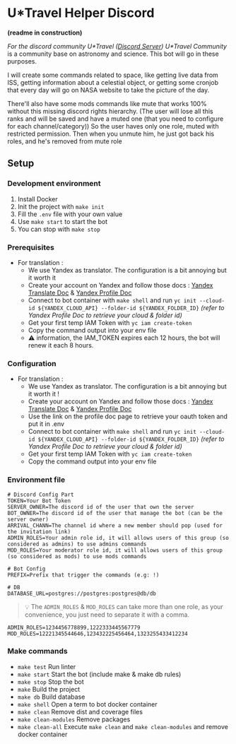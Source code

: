 # U*Travel Helper Discord
__(readme in construction)__

_For the discord community U*Travel ([Discord Server](https://discord.gg/Evd7mgdMZ2))_
*U\*Travel Community* is a community base on astronomy and science. This bot will go in these purposes.

I will create some commands related to space, like getting live data from ISS, getting information about a celestial object,
or getting some cronjob that every day will go on NASA website to take the picture of the day.

There'll also have some mods commands like mute that works 100% without this missing discord rights hierarchy.
(The user will lose all this ranks and will be saved and have a muted one (that you need to configure for each channel/category))
So the user haves only one role, muted with restricted permission.
Then when you unmute him, he just got back his roles, and he's removed from mute role

## Setup



### Development environment
1. Install Docker
2. Init the project with `make init`
4. Fill the `.env` file with your own value
5. Use `make start` to start the bot
6. You can stop with `make stop`

### Prerequisites
- For translation :
    - We use Yandex as translator. The configuration is a bit annoying but it worth it
    - Create your account on Yandex and follow those docs : [Yandex Translate Doc](https://cloud.yandex.com/en/docs/translate/operations/translate) & [Yandex Profile Doc](https://cloud.yandex.com/en/docs/cli/quickstart#initialize)
    - Connect to bot container with `make shell` and run `yc init --cloud-id ${YANDEX_CLOUD_API} --folder-id ${YANDEX_FOLDER_ID}` _(refer to Yandex Profile Doc to retrieve your cloud & folder id)_
    - Get your first temp IAM Token with `yc iam create-token`
    - Copy the command output into your env file
    - ⚠️ information, the IAM_TOKEN expires each 12 hours, the bot will renew it each 8 hours.
    
### Configuration
- For translation :
    - We use Yandex as translator. The configuration is a bit annoying but it worth it !
    - Create your account on Yandex and follow those docs : [Yandex Translate Doc](https://cloud.yandex.com/en/docs/translate/operations/translate) & [Yandex Profile Doc](https://cloud.yandex.com/en/docs/cli/quickstart#initialize)
    - Use the link on the profile doc page to retrieve your oauth token and put it in .env
    - Connect to bot container with `make shell` and run `yc init --cloud-id ${YANDEX_CLOUD_API} --folder-id ${YANDEX_FOLDER_ID}` _(refer to Yandex Profile Doc to retrieve your cloud & folder id)_
    - Get your first temp IAM Token with `yc iam create-token`
    - Copy the command output into your env file
    
### Environment file
```dotenv
# Discord Config Part
TOKEN=Your Bot Token
SERVER_OWNER=The discord id of the user that own the server
BOT_OWNER=The discord id of the user that manage the bot (can be the server owner)
ARRIVAL_CHANN=The channel id where a new member should pop (used for the invitation link)
ADMIN_ROLES=Your admin role id, it will allows users of this group (so considered as admins) to use admins commands
MOD_ROLES=Your moderator role id, it will allows users of this group (so considered as mods) to use mods commands

# Bot Config
PREFIX=Prefix that trigger the commands (e.g: !)

# DB
DATABASE_URL=postgres://postgres:postgres@db/db
```
> 💡 The `ADMIN_ROLES` & `MOD_ROLES` can take more than one role, as your convenience, you just need to separate it with a comma.
```dotenv
ADMIN_ROLES=1234456778899,1222333445567779
MOD_ROLES=12221345544646,123432225456464,1323255433412234
```

### Make commands

- `make test` Run linter
- `make start` Start the bot (include make & make db rules)
- `make stop` Stop the bot
- `make` Build the project
- `make db` Build database
- `make shell` Open a term to bot docker container
- `make clean` Remove dist and coverage files
- `make clean-modules` Remove packages
- `make clean-all` Execute `make clean` and `make clean-modules` and remove docker container
